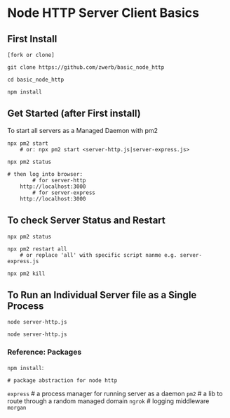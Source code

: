 # Node HTTP Server Client Basics

## First Install

```
[fork or clone]

git clone https://github.com/zwerb/basic_node_http

cd basic_node_http

npm install
```

## Get Started (after First install)

To start all servers as a Managed Daemon with pm2

```
npx pm2 start
    # or: npx pm2 start <server-http.js|server-express.js>

npx pm2 status
    
# then log into browser:
        # for server-http
    http://localhost:3000 
        # for server-express
    http://localhost:3000 
```

## To check Server Status and Restart

```
npx pm2 status 

npx pm2 restart all
    # or replace 'all' with specific script nanme e.g. server-express.js

npx pm2 kill
```

## To Run an Individual Server file as a Single Process

```
node server-http.js

node server-http.js
```

### Reference: Packages

`npm install`:

    # package abstraction for node http
`express`
    # a process manager for running server as a daemon
`pm2`
    # a lib to route through a random managed domain
`ngrok`
    # logging middleware
`morgan`